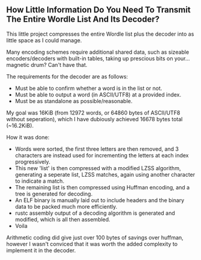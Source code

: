 ## How Little Information Do You Need To Transmit The Entire Wordle List And Its Decoder?

This little project compresses the entire Wordle list plus the decoder into as little space as I could manage.

Many encoding schemes require additional shared data, such as sizeable encoders/decoders with built-in tables, taking up prescious bits on your... magnetic drum? Can't have that.

The requirements for the decoder are as follows:
- Must be able to confirm whether a word is in the list or not.
- Must be able to output a word (in ASCII/UTF8) at a provided index.
- Must be as standalone as possible/reasonable.

My goal was 16KiB (from 12972 words, or 64860 bytes of ASCII/UTF8 without seperation), which I have dubiously achieved 16678 bytes total (~16.2KiB).

How it was done:
- Words were sorted, the first three letters are then removed, and 3 characters are instead used for incrementing the letters at each index progressively.
- This new 'list' is then compressed with a modified LZSS algorithm, generating a seperate list, LZSS matches, again using another character to indicate a match.
- The remaining list is then compressed using Huffman encoding, and a tree is generated for decoding.
- An ELF binary is manually laid out to include headers and the binary data to be packed much more efficiently.
- rustc assembly output of a decoding algorithm is generated and modified, which is all then assembled.
- Voila

Arithmetic coding did give just over 100 bytes of savings over huffman, however I wasn't conviced that it was worth the added complexity to implement it in the decoder.

